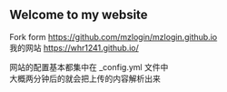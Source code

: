 ## Welcome to my website

Fork form https://github.com/mzlogin/mzlogin.github.io   
我的网站 https://whr1241.github.io/   

网站的配置基本都集中在 _config.yml 文件中  
大概两分钟后的就会把上传的内容解析出来
